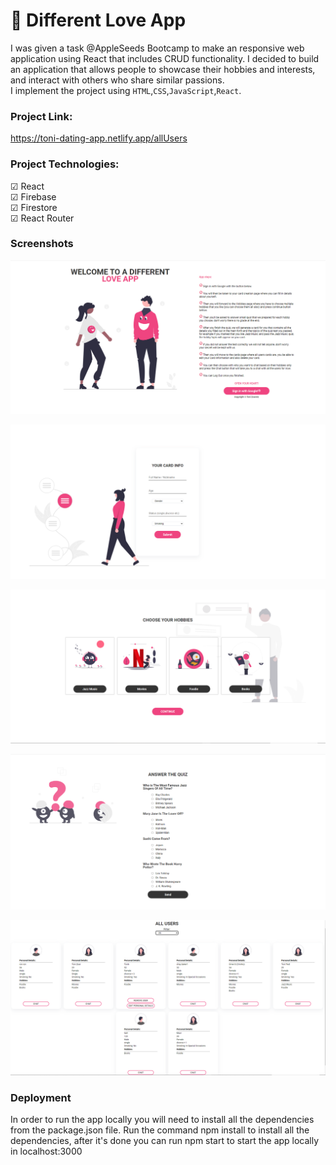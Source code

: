 # 💜 Different Love App

I was given a task @AppleSeeds Bootcamp to make an responsive web application using React that includes CRUD functionality.
I decided to build an application that allows people to showcase their hobbies and interests, and interact with others who share similar passions.<br>
I implement the project using `HTML`,`CSS`,`JavaScript`,`React`.

### Project Link:

https://toni-dating-app.netlify.app/allUsers

### Project Technologies:

☑ React<br>
☑ Firebase<br>
☑ Firestore<br>
☑ React Router<br>

### Screenshots

![Alt text](/src/assets/screenshot_1.PNG)

![plot](/src/assets/screenshot_2.PNG)

![plot](/src/assets/screenshot_3.PNG)

![plot](/src/assets/screenshot_4.PNG)

![plot](/src/assets/screenshot_5.PNG)

### Deployment

In order to run the app locally you will need to install all the dependencies from the package.json file.
Run the command npm install to install all the dependencies, after it's done you can run npm start to start the app locally in localhost:3000
